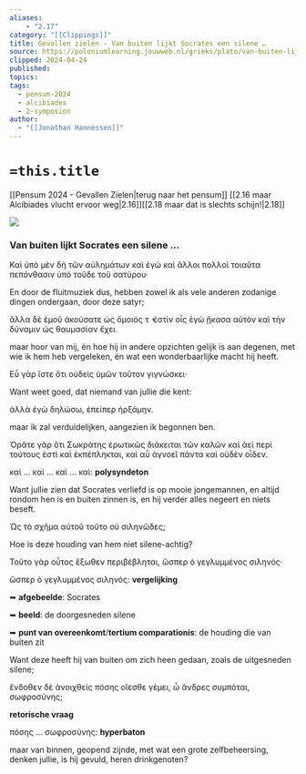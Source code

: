 ```yaml
---
aliases:
    - "2.17"
category: "[[Clippings]]"
title: Gevallen zielen - Van buiten lijkt Socrates een silene …
source: https://poloniumlearning.jouwweb.nl/grieks/plato/van-buiten-lijkt-socrates-een-silene
clipped: 2024-04-24
published:
topics:
tags:
  - pensum-2024
  - alcibiades
  - 2-symposion
author:
  - "[[Jonathan Hannessen]]"
---
```

# `=this.title`

[[Pensum 2024 - Gevallen Zielen|terug naar het pensum]]
[[2.16 maar Alcibiades vlucht ervoor weg|2.16]][[2.18 maar dat is slechts schijn!|2.18]]

 [![](https://primary.jwwb.nl/public/z/z/j/temp-srmwdybokmzhdiosysoa/63e436f1-c61b-42b4-a4ad-00f870e10a93.gif?enable-io=true&enable=upscale&crop=480%2C60%2Cx0%2Cy20%2Csafe&width=313&height=39)](https://poloniumlearning.jouwweb.nl/grieks/plato)

### Van buiten lijkt Socrates een silene …

Καὶ ὑπὸ μὲν δὴ τῶν αὐλημάτων καὶ ἐγὼ καὶ ἄλλοι πολλοὶ τοιαῦτα πεπόνθασιν ὑπὸ τοῦδε τοῦ σατύρου·

En door de fluitmuziek dus, hebben zowel ik als vele anderen zodanige dingen ondergaan, door deze satyr;

ἄλλα δὲ ἐμοῦ ἀκούσατε ὡς ὅμοιός τ ̓ ἐστὶν οἷς ἐγὼ ᾔκασα αὐτὸν καὶ τὴν δύναμιν ὡς θαυμασίαν ἔχει.

maar hoor van mij, én hoe hij in andere opzichten gelijk is aan degenen, met wie ik hem heb vergeleken, én wat een wonderbaarlijke macht hij heeft.

Εὖ γὰρ ἴστε ὅτι οὐδεὶς ὑμῶν τοῦτον γιγνώσκει·

Want weet goed, dat niemand van jullie die <man> kent:

ἀλλὰ ἐγὼ δηλώσω, ἐπείπερ ἠρξάμην.

maar ik zal verduidelijken, aangezien ik begonnen ben.

Ὁρᾶτε γὰρ ὅτι Σωκράτης ἐρωτικῶς διάκειται τῶν καλῶν καὶ ἀεὶ περὶ τούτους ἐστὶ καὶ ἐκπέπληκται, καὶ αὖ ἀγνοεῖ πάντα καὶ οὐδὲν οἶδεν.

καὶ … καὶ … καὶ … καὶ: **polysyndeton**

Want jullie zien dat Socrates verliefd is op mooie jongemannen, en altijd rondom hen is en buiten zinnen is, en hij verder alles negeert en niets beseft.

Ὡς τὸ σχῆμα αὐτοῦ τοῦτο οὐ σιληνῶδες;

Hoe is deze houding van hem niet silene-achtig?

Τοῦτο γὰρ οὗτος ἔξωθεν περιβέβληται, ὥσπερ ὁ γεγλυμμένος σιληνός·

ὥσπερ ὁ γεγλυμμένος σιληνός: **vergelijking**

➥ **afgebeelde**: Socrates

➥ **beeld**: de doorgesneden silene

➥ **punt van overeenkomt**/**tertium comparationis**: de houding die van buiten zit

Want deze heeft hij van buiten om zich heen gedaan, zoals de uitgesneden silene;

ἔνδοθεν δὲ ἀνοιχθεὶς πόσης οἴεσθε γέμει, ὦ ἄνδρες συμπόται, σωφροσύνης;

**retorische vraag**

πόσης … σωφροσύνης: **hyperbaton**

maar van binnen, geopend zijnde, met wat een grote zelfbeheersing, denken jullie, is hij gevuld, heren drinkgenoten?
